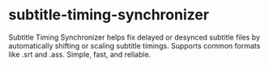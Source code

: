 # subtitle-timing-synchronizer
Subtitle Timing Synchronizer helps fix delayed or desynced subtitle files by automatically shifting or scaling subtitle timings. Supports common formats like .srt and .ass. Simple, fast, and reliable.
